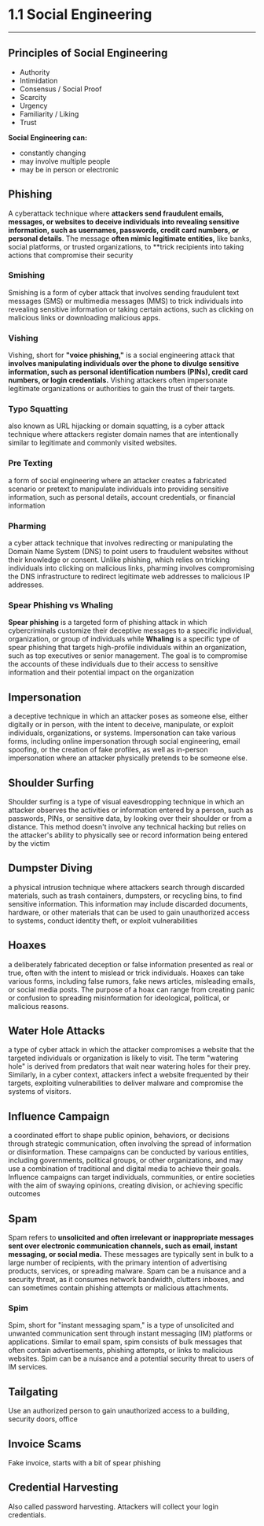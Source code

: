 # 1.1 Social Engineering

---

## Principles of Social Engineering

- Authority
- Intimidation
- Consensus / Social Proof
- Scarcity
- Urgency
- Familiarity / Liking
- Trust

**Social Engineering can:**

- constantly changing
- may involve multiple people
- may be in person or electronic

## Phishing

A cyberattack technique where **attackers send fraudulent emails, messages, or websites to deceive individuals into revealing sensitive information, such as usernames, passwords, credit card numbers, or personal details**. The message **often mimic legitimate entities,** like banks, social platforms, or trusted organizations, to \*\*trick recipients into taking actions that compromise their security

### Smishing

Smishing is a form of cyber attack that involves sending fraudulent text messages (SMS) or multimedia messages (MMS) to trick individuals into revealing sensitive information or taking certain actions, such as clicking on malicious links or downloading malicious apps.

### Vishing

Vishing, short for **"voice phishing,"** is a social engineering attack that **involves manipulating individuals over the phone to divulge sensitive information, such as personal identification numbers (PINs), credit card numbers, or login credentials.** Vishing attackers often impersonate legitimate organizations or authorities to gain the trust of their targets.

### Typo Squatting

also known as URL hijacking or domain squatting, is a cyber attack technique where attackers register domain names that are intentionally similar to legitimate and commonly visited websites.

### Pre Texting

a form of social engineering where an attacker creates a fabricated scenario or pretext to manipulate individuals into providing sensitive information, such as personal details, account credentials, or financial information

### Pharming

a cyber attack technique that involves redirecting or manipulating the Domain Name System (DNS) to point users to fraudulent websites without their knowledge or consent. Unlike phishing, which relies on tricking individuals into clicking on malicious links, pharming involves compromising the DNS infrastructure to redirect legitimate web addresses to malicious IP addresses.

### Spear Phishing vs Whaling

**Spear phishing** is a targeted form of phishing attack in which cybercriminals customize their deceptive messages to a specific individual, organization, or group of individuals while **Whaling** is a specific type of spear phishing that targets high-profile individuals within an organization, such as top executives or senior management. The goal is to compromise the accounts of these individuals due to their access to sensitive information and their potential impact on the organization

## Impersonation

a deceptive technique in which an attacker poses as someone else, either digitally or in person, with the intent to deceive, manipulate, or exploit individuals, organizations, or systems. Impersonation can take various forms, including online impersonation through social engineering, email spoofing, or the creation of fake profiles, as well as in-person impersonation where an attacker physically pretends to be someone else.

## Shoulder Surfing

Shoulder surfing is a type of visual eavesdropping technique in which an attacker observes the activities or information entered by a person, such as passwords, PINs, or sensitive data, by looking over their shoulder or from a distance. This method doesn't involve any technical hacking but relies on the attacker's ability to physically see or record information being entered by the victim

## Dumpster Diving

a physical intrusion technique where attackers search through discarded materials, such as trash containers, dumpsters, or recycling bins, to find sensitive information. This information may include discarded documents, hardware, or other materials that can be used to gain unauthorized access to systems, conduct identity theft, or exploit vulnerabilities

## Hoaxes

a deliberately fabricated deception or false information presented as real or true, often with the intent to mislead or trick individuals. Hoaxes can take various forms, including false rumors, fake news articles, misleading emails, or social media posts. The purpose of a hoax can range from creating panic or confusion to spreading misinformation for ideological, political, or malicious reasons.

## Water Hole Attacks

a type of cyber attack in which the attacker compromises a website that the targeted individuals or organization is likely to visit. The term "watering hole" is derived from predators that wait near watering holes for their prey. Similarly, in a cyber context, attackers infect a website frequented by their targets, exploiting vulnerabilities to deliver malware and compromise the systems of visitors.

## Influence Campaign

a coordinated effort to shape public opinion, behaviors, or decisions through strategic communication, often involving the spread of information or disinformation. These campaigns can be conducted by various entities, including governments, political groups, or other organizations, and may use a combination of traditional and digital media to achieve their goals. Influence campaigns can target individuals, communities, or entire societies with the aim of swaying opinions, creating division, or achieving specific outcomes

## Spam

Spam refers to **unsolicited and often irrelevant or inappropriate messages sent over electronic communication channels, such as email, instant messaging, or social media.** These messages are typically sent in bulk to a large number of recipients, with the primary intention of advertising products, services, or spreading malware. Spam can be a nuisance and a security threat, as it consumes network bandwidth, clutters inboxes, and can sometimes contain phishing attempts or malicious attachments.

### Spim

Spim, short for "instant messaging spam," is a type of unsolicited and unwanted communication sent through instant messaging (IM) platforms or applications. Similar to email spam, spim consists of bulk messages that often contain advertisements, phishing attempts, or links to malicious websites. Spim can be a nuisance and a potential security threat to users of IM services.

## Tailgating

Use an authorized person to gain unauthorized access to a building, security doors, office

## Invoice Scams

Fake invoice, starts with a bit of spear phishing

## Credential Harvesting

Also called password harvesting. Attackers will collect your login credentials.
